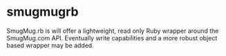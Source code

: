 smugmugrb
=========

SmugMug.rb is will offer a lightweight, read only Ruby wrapper around the SmugMug.com API. Eventually write capabilities and a more robust object based wrapper may be added.
